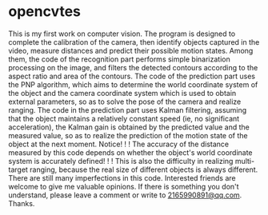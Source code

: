 # opencvtes
This is my first work on computer vision. The program is designed to complete the calibration of the camera, then identify objects captured in the video, 
measure distances and predict their possible motion states. Among them, the code of the recognition part performs simple binarization processing on the image, and filters 
the detected contours according to the aspect ratio and area of the contours. The code of the prediction part uses the PNP algorithm, which aims to determine the world 
coordinate system of the object and the camera coordinate system which is used to obtain external parameters, so as to solve the pose of the camera and realize ranging. 
The code in the prediction part uses Kalman filtering, assuming that the object maintains a relatively constant speed (ie, no significant acceleration), the Kalman gain 
is obtained by the predicted value and the measured value, so as to realize the prediction of the motion state of the object at the next moment.
Notice! ! ! The accuracy of the distance measured by this code depends on whether the object's world coordinate system is accurately defined! ! ! This is also the 
difficulty in realizing multi-target ranging, because the real size of different objects is always different.
There are still many imperfections in this code. Interested friends are welcome to give me valuable opinions. If there is something you don't understand, please 
leave a comment or write to 2165990891@qq.com. Thanks.
